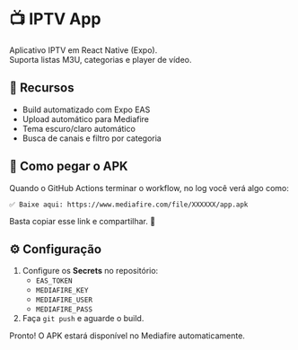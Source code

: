 # 📺 IPTV App

Aplicativo IPTV em React Native (Expo).  
Suporta listas M3U, categorias e player de vídeo.

## 🚀 Recursos
- Build automatizado com Expo EAS
- Upload automático para Mediafire
- Tema escuro/claro automático
- Busca de canais e filtro por categoria

## 🔗 Como pegar o APK
Quando o GitHub Actions terminar o workflow, no log você verá algo como:

```
✅ Baixe aqui: https://www.mediafire.com/file/XXXXXX/app.apk
```

Basta copiar esse link e compartilhar. 🎉

## ⚙️ Configuração
1. Configure os **Secrets** no repositório:
   - `EAS_TOKEN`
   - `MEDIAFIRE_KEY`
   - `MEDIAFIRE_USER`
   - `MEDIAFIRE_PASS`
2. Faça `git push` e aguarde o build.

Pronto! O APK estará disponível no Mediafire automaticamente.
